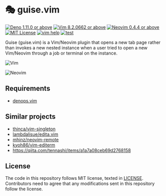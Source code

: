 # 🎭 guise.vim

[![Deno 1.11.0 or above](https://img.shields.io/badge/Deno-Support%201.11.0-yellowgreen.svg?logo=deno)](https://github.com/denoland/deno/tree/v1.11.0)
[![Vim 8.2.0662 or above](https://img.shields.io/badge/Vim-Support%208.2.0662-yellowgreen.svg?logo=vim)](https://github.com/vim/vim/tree/v8.2.0662)
[![Neovim 0.4.4 or above](https://img.shields.io/badge/Neovim-Support%200.4.4-yellowgreen.svg?logo=neovim&logoColor=white)](https://github.com/neovim/neovim/tree/v0.4.4)
[![MIT License](https://img.shields.io/badge/license-MIT-blue.svg)](LICENSE)
[![vim help](https://img.shields.io/badge/vim-%3Ah%20guise-orange.svg)](doc/guise.txt)
[![test](https://github.com/lambdalisue/guise.vim/actions/workflows/test.yml/badge.svg)](https://github.com/lambdalisue/guise.vim/actions/workflows/test.yml)

Guise (guise.vim) is a Vim/Neovim plugin that opens a new tab page rather than
invokes a new nested instance when a user tried to open a new Vim/Neovim through
a job or terminal on the instance.

![Vim](https://user-images.githubusercontent.com/546312/130876263-5a5a8e29-1204-455a-84af-0070c8776b6f.gif)

![Neovim](https://user-images.githubusercontent.com/546312/130876219-629bef5f-6d0c-4482-906b-9fffa7326295.gif)

## Requirements

- [denops.vim](https://github.com/vim-denops/denops.vim)

## Similar projects

- [thinca/vim-singleton](https://github.com/thinca/vim-singleton)
- [lambdalisue/edita.vim](https://github.com/lambdalisue/edita.vim)
- [mhinz/neovim-remote](https://github.com/mhinz/neovim-remote)
- [kyoh86/vim-editerm](https://github.com/kyoh86/vim-editerm)
- https://qiita.com/tennashi/items/a1a7a08ceb69d2768158

## License

The code in this repository follows MIT license, texted in [LICENSE](./LICENSE).
Contributors need to agree that any modifications sent in this repository follow
the license.
